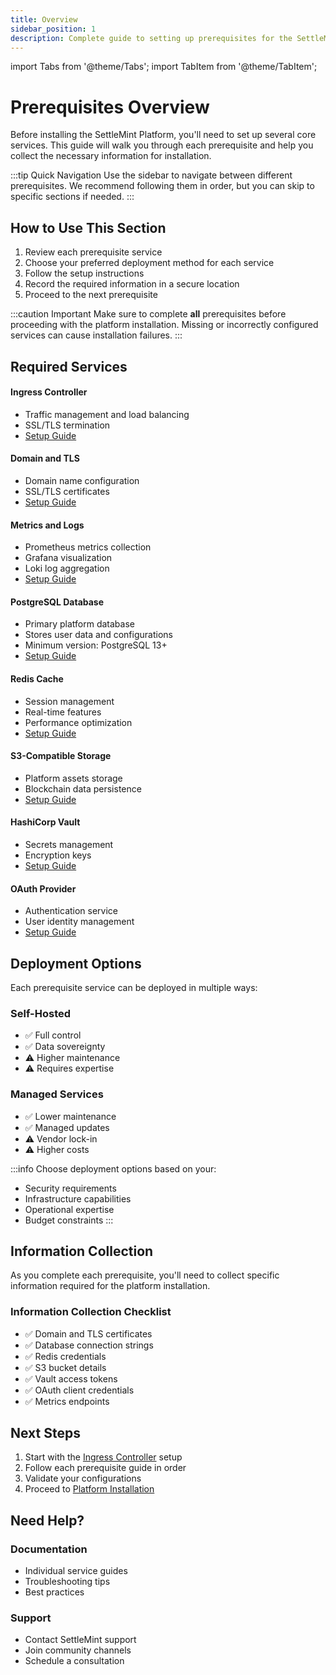 ```yaml
---
title: Overview
sidebar_position: 1
description: Complete guide to setting up prerequisites for the SettleMint Platform installation
---
```


import Tabs from '@theme/Tabs';
import TabItem from '@theme/TabItem';

# Prerequisites Overview

Before installing the SettleMint Platform, you'll need to set up several core services. This guide will walk you through each prerequisite and help you collect the necessary information for installation.

:::tip Quick Navigation
Use the sidebar to navigate between different prerequisites. We recommend following them in order, but you can skip to specific sections if needed.
:::

## How to Use This Section

1. Review each prerequisite service
2. Choose your preferred deployment method for each service
3. Follow the setup instructions
4. Record the required information in a secure location
5. Proceed to the next prerequisite

:::caution Important
Make sure to complete **all** prerequisites before proceeding with the platform installation. Missing or incorrectly configured services can cause installation failures.
:::

## Required Services

<Tabs>
<TabItem value="infrastructure" label="Infrastructure" default>

#### Ingress Controller
* Traffic management and load balancing
* SSL/TLS termination
* [Setup Guide](./ingress-controller)

#### Domain and TLS
* Domain name configuration
* SSL/TLS certificates
* [Setup Guide](./domain-and-tls)

#### Metrics and Logs
* Prometheus metrics collection
* Grafana visualization
* Loki log aggregation
* [Setup Guide](./metrics-and-logs)

</TabItem>
<TabItem value="databases" label="Databases & Cache">

#### PostgreSQL Database
* Primary platform database
* Stores user data and configurations
* Minimum version: PostgreSQL 13+
* [Setup Guide](./postgresql)

#### Redis Cache
* Session management
* Real-time features
* Performance optimization
* [Setup Guide](./redis)

</TabItem>
<TabItem value="security" label="Security & Storage">

#### S3-Compatible Storage
* Platform assets storage
* Blockchain data persistence
* [Setup Guide](./s3-storage)

#### HashiCorp Vault
* Secrets management
* Encryption keys
* [Setup Guide](./hashicorp-vault)

#### OAuth Provider
* Authentication service
* User identity management
* [Setup Guide](./oauth)

</TabItem>
</Tabs>

## Deployment Options

Each prerequisite service can be deployed in multiple ways:

<div className="row margin-bottom--lg">
<div className="col col--6">

### Self-Hosted
* ✅ Full control
* ✅ Data sovereignty
* ⚠️ Higher maintenance
* ⚠️ Requires expertise

</div>
<div className="col col--6">

### Managed Services
* ✅ Lower maintenance
* ✅ Managed updates
* ⚠️ Vendor lock-in
* ⚠️ Higher costs

</div>
</div>

:::info
Choose deployment options based on your:
* Security requirements
* Infrastructure capabilities
* Operational expertise
* Budget constraints
:::

## Information Collection

As you complete each prerequisite, you'll need to collect specific information required for the platform installation.

<div className="alert alert--success" role="alert">

### Information Collection Checklist

* ✅ Domain and TLS certificates
* ✅ Database connection strings
* ✅ Redis credentials
* ✅ S3 bucket details
* ✅ Vault access tokens
* ✅ OAuth client credentials
* ✅ Metrics endpoints

</div>

## Next Steps

1. Start with the [Ingress Controller](./ingress-controller) setup
2. Follow each prerequisite guide in order
3. Validate your configurations
4. Proceed to [Platform Installation](../platform-installation/overview)

## Need Help?

<div className="row margin-bottom--lg">
<div className="col col--6">

### Documentation
* Individual service guides
* Troubleshooting tips
* Best practices

</div>
<div className="col col--6">

### Support
* Contact SettleMint support
* Join community channels
* Schedule a consultation

</div>
</div>